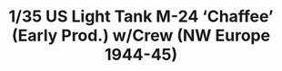 ---
layout: product
title: "1/35 US Light Tank M-24 ‘Chaffee’ (Early Prod.)  w/Crew (NW Europe 1944-45)"
price: "TBA" 
desc: "Maketa"
img_path: "/assets/img/BRNC35069.webp"
brand: "Bronco"
available: false
special_offer: false
new: false
soon: false
cat: "010000"
subcat: "015800"
subsubcat: "0N/A"
sifra: "BRNC35069"
popular: false
---